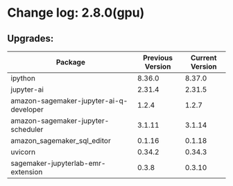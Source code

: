 # Change log: 2.8.0(gpu)

## Upgrades: 

Package | Previous Version | Current Version
---|---|---
ipython|8.36.0|8.37.0
jupyter-ai|2.31.4|2.31.5
amazon-sagemaker-jupyter-ai-q-developer|1.2.4|1.2.7
amazon-sagemaker-jupyter-scheduler|3.1.11|3.1.14
amazon_sagemaker_sql_editor|0.1.16|0.1.18
uvicorn|0.34.2|0.34.3
sagemaker-jupyterlab-emr-extension|0.3.8|0.3.10
